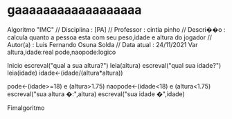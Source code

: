 # gaaaaaaaaaaaaaaaaaa
Algoritmo "IMC"
// Disciplina   : [PA] 
// Professor   : cintia pinho 
// Descri��o   : calcula quanto a pessoa esta com seu peso,idade e altura do jogador 
// Autor(a)    : Luis Fernando Osuna Solda 
// Data atual  : 24/11/2021
Var 
altura,idade:real
pode,naopode:logico 


Inicio 
escreval("qual a sua altura?")
leia(altura)
escreval("qual sua idade?")
leia(idade) 
idade&lt;-(idade/(altura*altura)) 

pode&lt;-(idade>=18) e (altura>1.75)
naopode&lt;-(idade&lt;18) e (altura&lt;1.75) 
escreval("sua altura �:",altura) 
escreval("sua idade �",idade)  

Fimalgoritmo
